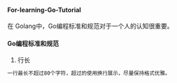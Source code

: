 #### For-learning-Go-Tutorial
在 Golang中，Go编程标准和规范对于一个人的认知很重要。


#### Go编程标准和规范

1. 行长
```markdown
一行最长不超过80个字符，超过的使用换行展示，尽量保持格式优雅。
```
